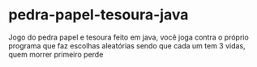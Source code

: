 # pedra-papel-tesoura-java
Jogo do pedra papel e tesoura feito em java, você joga contra o próprio programa que faz escolhas aleatórias sendo que cada um tem 3 vidas, quem morrer primeiro perde

